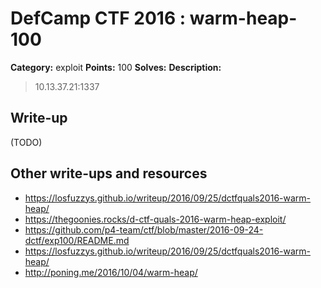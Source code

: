 # DefCamp CTF 2016 : warm-heap-100

**Category:** exploit
**Points:** 100
**Solves:**
**Description:**

> 10.13.37.21:1337

## Write-up

(TODO)

## Other write-ups and resources

* https://losfuzzys.github.io/writeup/2016/09/25/dctfquals2016-warm-heap/
* https://thegoonies.rocks/d-ctf-quals-2016-warm-heap-exploit/
* https://github.com/p4-team/ctf/blob/master/2016-09-24-dctf/exp100/README.md
* https://losfuzzys.github.io/writeup/2016/09/25/dctfquals2016-warm-heap/
* http://poning.me/2016/10/04/warm-heap/
